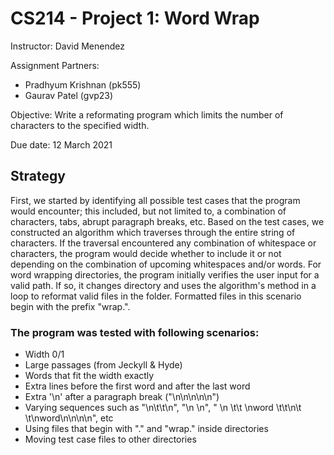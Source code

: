 # CS214 - Project 1: Word Wrap
Instructor: David Menendez

Assignment Partners:  
  * Pradhyum Krishnan (pk555)  
  * Gaurav Patel (gvp23)  

Objective: Write a reformating program which limits the number of characters to the specified width.

Due date: 12 March 2021  

## Strategy
First, we started by identifying all possible test cases that the program would encounter; this included, but not limited to, a combination of characters, tabs, abrupt paragraph breaks, etc. Based on the test cases, we constructed an algorithm which traverses through the entire string of characters. If the traversal encountered any combination of whitespace or characters, the program would decide whether to include it or not depending on the combination of upcoming whitespaces and/or words. For word wrapping directories, the program initially verifies the user input for a valid path. If so, it changes directory and uses the algorithm's method in a loop to reformat valid files in the folder. Formatted files in this scenario begin with the prefix "wrap.".

### The program was tested with following scenarios:
- Width 0/1
- Large passages (from Jeckyll & Hyde)
- Words that fit the width exactly
- Extra lines before the first word and after the last word
- Extra '\n' after a paragraph break ("\n\n\n\n\n")
- Varying sequences such as "\n\t\t\n", "\n   \n", "    \n   \t\t   \nword \t\t\n\t    \t\nword\n\n\n\n", etc
- Using files that begin with "." and "wrap." inside directories 
- Moving test case files to other directories